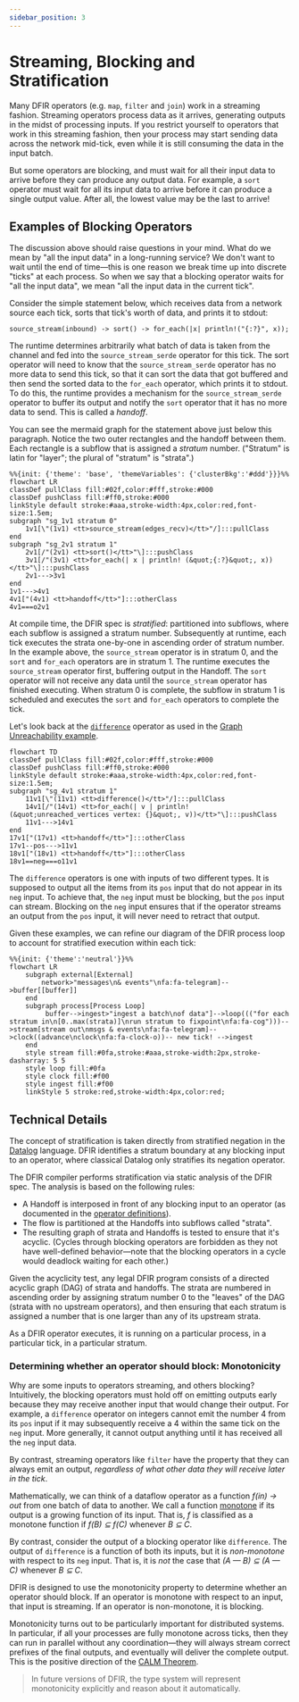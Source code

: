 ```yaml
---
sidebar_position: 3
---
```


# Streaming, Blocking and Stratification
Many DFIR operators (e.g. `map`, `filter` and `join`) work in a streaming fashion. Streaming operators process data as it arrives, generating outputs in the midst of processing inputs. If you restrict yourself to operators that work in this streaming fashion, then your process may start sending data across the network mid-tick, even while it is still consuming the data in the input batch.

But some operators are blocking, and must wait for all their input data to arrive before they can produce any output data. For example, a `sort` operator must wait for all its input data to arrive before it can produce a single output value. After all, the lowest value may be the last to arrive!

## Examples of Blocking Operators
The discussion above should raise questions in your mind. What do we mean by "all the input data" in a long-running service? We don't want to wait until the end of time—this is one reason we break time up into discrete "ticks" at each process. So when we say that a blocking operator waits for "all the input data", we mean "all the input data in the current tick".

Consider the simple statement below, which receives data from a network source each tick, sorts that tick's worth of data, and prints it to stdout:
```rust,ignore
source_stream(inbound) -> sort() -> for_each(|x| println!("{:?}", x));
```
The runtime determines arbitrarily what batch of data is taken from the channel and fed into the `source_stream_serde` operator for this tick. The sort operator will need to know that the `source_stream_serde` operator has no more data to send this tick, so that it can sort the data that got buffered and then send the sorted data to the `for_each` operator, which prints it to stdout. To do this, the runtime provides a mechanism for the `source_stream_serde` operator to buffer its output and notify the `sort` operator that it has no more data to send. This is called a *handoff*.

You can see the mermaid graph for the statement above just below this paragraph. Notice the two outer rectangles and the handoff between them. Each rectangle is a subflow that is
assigned a *stratum* number. ("Stratum" is latin for "layer"; the plural of "stratum" is "strata".) 

```mermaid
%%{init: {'theme': 'base', 'themeVariables': {'clusterBkg':'#ddd'}}}%%
flowchart LR
classDef pullClass fill:#02f,color:#fff,stroke:#000
classDef pushClass fill:#ff0,stroke:#000
linkStyle default stroke:#aaa,stroke-width:4px,color:red,font-size:1.5em;
subgraph "sg_1v1 stratum 0"
    1v1[\"(1v1) <tt>source_stream(edges_recv)</tt>"/]:::pullClass
end
subgraph "sg_2v1 stratum 1"
    2v1[/"(2v1) <tt>sort()</tt>"\]:::pushClass
    3v1[/"(3v1) <tt>for_each(| x | println! (&quot;{:?}&quot;, x))</tt>"\]:::pushClass
    2v1--->3v1
end
1v1--->4v1
4v1["(4v1) <tt>handoff</tt>"]:::otherClass
4v1===o2v1
```

At compile time, the DFIR spec is *stratified*: partitioned into subflows, where each subflow is assigned a stratum number. Subsequently at runtime, each tick executes the strata one-by-one in ascending order of stratum number. In the example above, the `source_stream` operator is in stratum 0, and the `sort` and `for_each` operators are in stratum 1. The runtime executes the `source_stream` operator first, buffering output in the Handoff. The `sort` operator will not receive any data until the `source_stream` operator has finished executing. When stratum 0 is complete, the subflow in stratum 1 is scheduled and executes the `sort` and `for_each` operators to complete the tick.

Let's look back at the [`difference`](../syntax/surface_ops_gen.md#difference) operator as used in the [Graph Unreachability example](../quickstart/example_6_unreachability).
```mermaid
flowchart TD
classDef pullClass fill:#02f,color:#fff,stroke:#000
classDef pushClass fill:#ff0,stroke:#000
linkStyle default stroke:#aaa,stroke-width:4px,color:red,font-size:1.5em;
subgraph "sg_4v1 stratum 1"
    11v1[\"(11v1) <tt>difference()</tt>"/]:::pullClass
    14v1[/"(14v1) <tt>for_each(| v | println! (&quot;unreached_vertices vertex: {}&quot;, v))</tt>"\]:::pushClass
    11v1--->14v1
end
17v1["(17v1) <tt>handoff</tt>"]:::otherClass
17v1--pos--->11v1
18v1["(18v1) <tt>handoff</tt>"]:::otherClass
18v1==neg===o11v1
```
The `difference` operators is one with inputs of two different types. It is supposed to output all the items from its `pos` input that do not appear in its `neg` input. To achieve that, the `neg` input must be blocking, but the `pos` input can stream. Blocking on the `neg` input ensures that if the operator streams an output from the `pos` input, it will never need to retract that output.


Given these examples, we can refine our diagram of the DFIR process loop to account for stratified execution within each tick:
```mermaid
%%{init: {'theme':'neutral'}}%%
flowchart LR
    subgraph external[External]
        network>"messages\n& events"\nfa:fa-telegram]-->buffer[[buffer]]
    end
    subgraph process[Process Loop]
         buffer-->ingest>"ingest a batch\nof data"]-->loop((("for each stratum in\n[0..max(strata)]\nrun stratum to fixpoint\nfa:fa-cog")))-->stream[stream out\nmsgs & events\nfa:fa-telegram]-->clock((advance\nclock\nfa:fa-clock-o))-- new tick! -->ingest
    end
    style stream fill:#0fa,stroke:#aaa,stroke-width:2px,stroke-dasharray: 5 5
    style loop fill:#0fa
    style clock fill:#f00
    style ingest fill:#f00
    linkStyle 5 stroke:red,stroke-width:4px,color:red;
```



## Technical Details
The concept of stratification is taken directly from stratified negation in the [Datalog](https://en.wikipedia.org/wiki/Datalog) language. DFIR identifies a stratum boundary at any blocking input to an operator, where classical Datalog only stratifies its negation operator.

The DFIR compiler performs stratification via static analysis of the DFIR spec. The analysis is based on the following rules:
- A Handoff is interposed in front of any blocking input to an operator (as documented in the [operator definitions](../syntax/surface_ops_gen.md)).
- The flow is partitioned at the Handoffs into subflows called "strata".
- The resulting graph of strata and Handoffs is tested to ensure that it's acyclic. (Cycles through blocking operators are forbidden as they not have well-defined behavior—note that the blocking operators in a cycle would deadlock waiting for each other.)

Given the acyclicity test, any legal DFIR program consists of a directed acyclic graph (DAG) of strata and handoffs. The strata are numbered in ascending order by assigning stratum number 0 to the "leaves" of the DAG (strata with no upstream operators), and then ensuring that each stratum is assigned a number that is one larger than any of its upstream strata.

As a DFIR operator executes, it is running on a particular process, in a particular tick, in a particular stratum. 


### Determining whether an operator should block: Monotonicity
Why are some inputs to operators streaming, and others blocking? Intuitively, the blocking operators must hold off on emitting outputs early because they may receive another input that would change their output. For example, a `difference` operator on integers cannot emit the number 4 from its `pos` input if it may subsequently receive a 4  within the same tick on the `neg` input. More generally, it cannot output anything until it has received all the `neg` input data. 

By contrast, streaming operators like `filter` have the property that they can always emit an output, *regardless of what other data they will receive later in the tick*. 

Mathematically, we can think of a dataflow operator as a function *f(in) → out* from one batch of data to another. We call a function [monotone](https://en.wikipedia.org/wiki/Monotonic_function#In_order_theory) if its output is a growing function of its input. That is, *f* is classified as a monotone function if *f(B) ⊆ f(C)* whenever *B ⊆ C*.

By contrast, consider the output of a blocking operator like `difference`. The output of `difference` is a function of both its inputs, but it is *non-monotone* with respect to its `neg` input. That is, it is *not* the case that *(A — B) ⊆ (A — C)* whenever *B ⊆ C*. 

DFIR is designed to use the monotonicity property to determine whether an operator should block. If an operator is monotone with respect to an input, that input is streaming. If an operator is non-monotone, it is blocking.

Monotonicity turns out to be particularly important for distributed systems. In particular, if all your processes are fully monotone across ticks, then they can run in parallel without any coordination—they will always stream correct prefixes of the final outputs, and eventually will deliver the complete output. This is the positive direction of the [CALM Theorem](https://cacm.acm.org/magazines/2020/9/246941-keeping-calm/fulltext).

> In future versions of DFIR, the type system will represent monotonicity explicitly and reason about it automatically.
